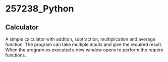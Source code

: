 # 257238_Python
## Calculator
A simple calculator with addtion, subtraction, multiplication and average function. The program can take multiple inputs and give the required result.
When the program os executed a new window opens to perform the require functions.


